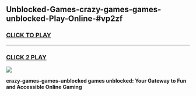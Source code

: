 
## Unblocked-Games-crazy-games-games-unblocked-Play-Online-#vp2zf
<h3>
<a href="https://premium.freeplayer.one?title=crazy-games-games-unblocked&ref=27F">CLICK TO PLAY</a></h3>
<hr>

<h3>
<a href="https://premium.freeplayer.one?title=crazy-games-games-unblocked&ref=27F">CLICK 2 PLAY</a>
  
</h3>

<a href="https://premium.freeplayer.one?title=crazy-games-games-unblocked&ref=27F"><img src="https://clearcache.store/games.png"></a>


**crazy-games-games-unblocked games unblocked: Your Gateway to Fun and Accessible Online Gaming**
